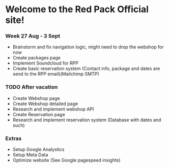 # Welcome to the Red Pack Official site!

### Week 27 Aug - 3 Sept
* Brainstorm and fix navigation logic, might need to drop the webshop for now
* Create packages page
* Implement Soundcloud for RPP
* Create basic reservation system (Contact info, package and dates are send to the RPP email)(Mailchimp SMTP)

### TODO After vacation

* Create Webshop page
* Create Webshop detailed page
* Research and implement webshop API
* Create Reservation page
* Research and implement reservation system (Database with dates and such)

### Extras

* Setup Google Analystics
* Setup Meta Data
* Optimize website (See Google pagespeed insights)